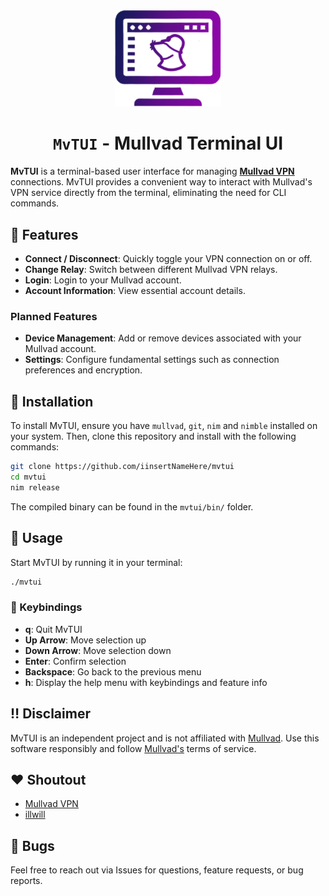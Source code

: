 <div align="center">
<img src="images/mvtui.svg" width="170px">

<br>

<h1><code>MvTUI</code> - Mullvad Terminal UI</h1>

</div>

**MvTUI** is a terminal-based user interface for managing **[Mullvad VPN](https://mullvad.net/)** connections. MvTUI provides a convenient way to interact with Mullvad's VPN service directly from the terminal, eliminating the need for CLI commands.

## :telescope: Features

- **Connect / Disconnect**: Quickly toggle your VPN connection on or off.
- **Change Relay**: Switch between different Mullvad VPN relays.
- **Login**: Login to your Mullvad account.
- **Account Information**: View essential account details.

### Planned Features

- **Device Management**: Add or remove devices associated with your Mullvad account.
- **Settings**: Configure fundamental settings such as connection preferences and encryption.

## :wrench: Installation

To install MvTUI, ensure you have `mullvad`, `git`, `nim` and `nimble` installed on your system. Then, clone this repository and install with the following commands:

```bash
git clone https://github.com/iinsertNameHere/mvtui
cd mvtui
nim release
```

The compiled binary can be found in the `mvtui/bin/` folder.

## :satellite: Usage

Start MvTUI by running it in your terminal:

```bash
./mvtui
```

### :paperclip: Keybindings

- **q**: Quit MvTUI
- **Up Arrow**: Move selection up
- **Down Arrow**: Move selection down
- **Enter**: Confirm selection
- **Backspace**: Go back to the previous menu
- **h**: Display the help menu with keybindings and feature info


## :bangbang: Disclaimer

MvTUI is an independent project and is not affiliated with [Mullvad](https://mullvad.net/). Use this software responsibly and follow [Mullvad's](https://mullvad.net/) terms of service.

## :hearts: Shoutout
- [Mullvad VPN](https://mullvad.net/)
- [illwill](https://github.com/johnnovak/illwill)

## :bug: Bugs


Feel free to reach out via Issues for questions, feature requests, or bug reports.
